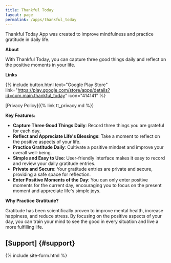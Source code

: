 ```yaml
---
title: Thankful Today
layout: page
permalink: /apps/thankful_today
---
```


Thankful Today App was created to improve mindfulness and practice gratitude in daily life.

**About**

With Thankful Today, you can capture three good things daily 
and reflect on the positive moments in your life.

**Links**

{% include button.html text="Google Play Store" link="https://play.google.com/store/apps/details?id=com.main.thankful_today" icon="414141" %}

[Privacy Policy]({% link tt_privacy.md %})

**Key Features:**
- **Capture Three Good Things Daily**: Record three things you are grateful for each day. 
- **Reflect and Appreciate Life's Blessings**: Take a moment to reflect on the positive aspects of your life. 
- **Practice Gratitude Daily**: Cultivate a positive mindset and improve your overall well-being. 
- **Simple and Easy to Use**: User-friendly interface makes it easy to record and review your daily gratitude entries. 
- **Private and Secure**: Your gratitude entries are private and secure, providing a safe space for reflection.
- **Enter Positive Moments of the Day**: You can only enter positive moments for the current day, encouraging you to focus on the present moment and appreciate life's simple joys.

**Why Practice Gratitude?**

Gratitude has been scientifically proven to improve mental health, increase happiness, and reduce stress. By focusing on the positive aspects of your day, you can train your mind to see the good in every situation and live a more fulfilling life.

## [Support] {#support}

{% include site-form.html %}